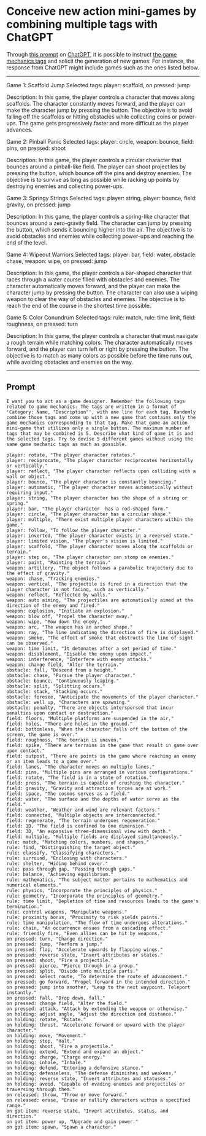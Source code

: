 # Conceive new action mini-games by combining multiple tags with ChatGPT

Through [this prompt](#prompt) on [ChatGPT](https://openai.com/blog/chatgpt/), it is possible to instruct [the game mechanics tags](https://github.com/abagames/action-mini-game-mechanic-tags/blob/main/src/tags.csv) and solicit the generation of new games. For instance, the response from ChatGPT might include games such as the ones listed below.

---

Game 1: Scaffold Jump
Selected tags: player: scaffold, on pressed: jump

Description: In this game, the player controls a character that moves along scaffolds. The character constantly moves forward, and the player can make the character jump by pressing the button. The objective is to avoid falling off the scaffolds or hitting obstacles while collecting coins or power-ups. The game gets progressively faster and more difficult as the player advances.

Game 2: Pinball Panic
Selected tags: player: circle, weapon: bounce, field: pins, on pressed: shoot

Description: In this game, the player controls a circular character that bounces around a pinball-like field. The player can shoot projectiles by pressing the button, which bounce off the pins and destroy enemies. The objective is to survive as long as possible while racking up points by destroying enemies and collecting power-ups.

Game 3: Springy Strings
Selected tags: player: string, player: bounce, field: gravity, on pressed: jump

Description: In this game, the player controls a spring-like character that bounces around a zero-gravity field. The character can jump by pressing the button, which sends it bouncing higher into the air. The objective is to avoid obstacles and enemies while collecting power-ups and reaching the end of the level.

Game 4: Wipeout Warriors
Selected tags: player: bar, field: water, obstacle: chase, weapon: wipe, on pressed: jump

Description: In this game, the player controls a bar-shaped character that races through a water course filled with obstacles and enemies. The character automatically moves forward, and the player can make the character jump by pressing the button. The character can also use a wiping weapon to clear the way of obstacles and enemies. The objective is to reach the end of the course in the shortest time possible.

Game 5: Color Conundrum
Selected tags: rule: match, rule: time limit, field: roughness, on pressed: turn

Description: In this game, the player controls a character that must navigate a rough terrain while matching colors. The character automatically moves forward, and the player can turn left or right by pressing the button. The objective is to match as many colors as possible before the time runs out, while avoiding obstacles and enemies on the way.

---

## Prompt

```
I want you to act as a game designer. Remember the following tags related to game mechanics. The tags are written in a format of 'Category: Name, "Description"', with one line for each tag. Randomly combine those tags and come up with a new game that contains only the game mechanics corresponding to that tag. Make that game an action mini-game that utilizes only a single button. The maximum number of tags that may be combined is 5. Describe what kind of game it is and the selected tags. Try to devise 5 different games without using the same game mechanic tags as much as possible.

player: rotate, "The player character rotates."
player: reciprocate, "The player character reciprocates horizontally or vertically."
player: reflect, "The player character reflects upon colliding with a wall or object."
player: bounce, "The player character is constantly bouncing."
player: automatic, "The player character moves automatically without requiring input."
player: string, "The player character has the shape of a string or spring."
player: bar, "The player character  has a rod-shaped form."
player: circle, "The player character has a circular shape."
player: multiple, "There exist multiple player characters within the game."
player: follow, "To follow the player character."
player: inverted, "The player character exists in a reversed state."
player: limited vision, "The player's vision is limited."
player: scaffold, "The player character moves along the scaffolds or terrain."
player: step on, "The player character can stomp on enemies."
player: paint, "Painting the terrain."
weapon: artillery, "The object follows a parabolic trajectory due to the effect of gravity."
weapon: chase, "Tracking enemies."
weapon: vertical, "The projectile is fired in a direction that the player character is not facing, such as vertically."
weapon: reflect, "Reflected by walls."
weapon: auto aiming, "The projectiles are automatically aimed at the direction of the enemy and fired."
weapon: explosion, "Initiate an explosion."
weapon: blow off, "Propel the character away."
weapon: wipe, "Mow down the enemy."
weapon: arc, "The weapon has an arched shape."
weapon: ray, "The line indicating the direction of fire is displayed."
weapon: smoke, "The effect of smoke that obstructs the line of sight can be observed."
weapon: time limit, "It detonates after a set period of time."
weapon: disablement, "Disable the enemy upon impact."
weapon: interference, "Interfere with enemy attacks."
weapon: change field, "Alter the terrain."
obstacle: fall, "Descend from a height."
obstacle: chase, "Pursue the player character."
obstacle: bounce, "Continuously leaping."
obstacle: split, "Splitting occurs."
obstacle: stack, "Stacking occurs."
obstacle: foresee, "Anticipate the movements of the player character."
obstacle: well up, "Characters are spawning."
obstacle: penalty, "There are objects interspersed that incur penalties upon contact or destruction."
field: floors, "Multiple platforms are suspended in the air."
field: holes, "There are holes in the ground."
field: bottomless, "When the character falls off the bottom of the screen, the game is over."
field: roughness, "The terrain is uneven."
field: spike, "There are terrains in the game that result in game over upon contact."
field: outpost, "There are points in the game where reaching an enemy or an item leads to a game over."
field: lanes, "The character moves on multiple lanes."
field: pins, "Multiple pins are arranged in various configurations."
field: rotate, "The field is in a state of rotation."
field: press, "The terrain is capable of crushing the character."
field: gravity, "Gravity and attraction forces are at work."
field: space, "The cosmos serves as a field."
field: water, "The surface and the depths of water serve as the field."
field: weather, "Weather and wind are relevant factors."
field: connected, "Multiple objects are interconnected."
field: regenerate, "The terrain undergoes regeneration."
field: 1D, "The field is confined to one dimension."
field: 3D, "An expansive three-dimensional view with depth."
field: multiple, "Multiple fields are displayed simultaneously."
rule: match, "Matching colors, numbers, and shapes."
rule: find, "Distinguishing the target object."
rule: classify, "Classifying characters."
rule: surround, "Enclosing with characters."
rule: shelter, "Hiding behind cover."
rule: pass through gap, "Passing through gaps."
rule: balance, "Achieving equilibrium."
rule: mathematics, "The subject matter pertains to mathematics and numerical elements."
rule: physics, "Incorporate the principles of physics."
rule: geometry, "Incorporate the principles of geometry."
rule: time limit, "Depletion of time and resources leads to the game's termination."
rule: control weapons, "Manipulate weapons."
rule: proximity bonus, "Proximity to risk yields points."
rule: time manipulation, "The flow of time undergoes alterations."
rule: chain, "An occurrence ensues from a cascading effect."
rule: friendly fire, "Even allies can be hit by weapons."
on pressed: turn, "Change direction."
on pressed: jump, "Perform a jump."
on pressed: flap, "Accelerate upwards by flapping wings."
on pressed: reverse state, "Invert attributes or states."
on pressed: shoot, "Fire a projectile."
on pressed: pierce, "Pierce through in a group."
on pressed: split, "Divide into multiple parts."
on pressed: select route, "To determine the route of advancement."
on pressed: go forward, "Propel forward in the intended direction."
on pressed: jump into another, "Leap to the next waypoint. Teleport instantly."
on pressed: fall, "Drop down, fall."
on pressed: change field, "Alter the field."
on pressed: attack, "Attack by extending the weapon or otherwise."
on holding: adjust angle, "Adjust the direction and distance."
on holding: rotate, "Rotate."
on holding: thrust, "Accelerate forward or upward with the player character."
on holding: move, "Movement."
on holding: stop, "Halt."
on holding: shoot, "Fire a projectile."
on holding: extend, "Extend and expand an object."
on holding: charge, "Charge energy."
on holding: inhale, "Inhale."
on holding: defend, "Entering a defensive stance."
on holding: defenseless, "The defense diminishes and weakens."
on holding: reverse state, "Invert attributes and statuses."
on holding: avoid, "Capable of evading enemies and projectiles or traversing through them."
on released: throw, "Throw or move forward."
on released: erase, "Erase or nullify characters within a specified range."
on got item: reverse state, "Invert attributes, status, and direction."
on got item: power up, "Upgrade and gain power."
on got item: spawn, "Spawn a character."
```
